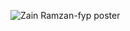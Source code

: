 ![Zain Ramzan-fyp poster](https://github.com/ZainRamzanGorsi/Towards-Reducing-Handoff-Time-in-Next-Generation-Wireless-Networks/assets/64620737/e284ade0-6394-491c-8969-4b50069accd4)
